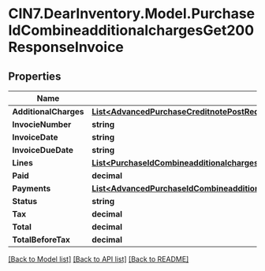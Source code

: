 # CIN7.DearInventory.Model.PurchaseIdCombineadditionalchargesGet200ResponseInvoice

## Properties

| Name                  | Type                                                                                                                                                                                          | Description | Notes      |
| --------------------- | --------------------------------------------------------------------------------------------------------------------------------------------------------------------------------------------- | ----------- | ---------- |
| **AdditionalCharges** | [**List&lt;AdvancedPurchaseCreditnotePostRequestAdditionalChargesInner&gt;**](AdvancedPurchaseCreditnotePostRequestAdditionalChargesInner.md)                                                 |             | [optional] |
| **InvocieNumber**     | **string**                                                                                                                                                                                    |             | [optional] |
| **InvoiceDate**       | **string**                                                                                                                                                                                    |             | [optional] |
| **InvoiceDueDate**    | **string**                                                                                                                                                                                    |             | [optional] |
| **Lines**             | [**List&lt;PurchaseIdCombineadditionalchargesGet200ResponseCreditNoteLinesInner&gt;**](PurchaseIdCombineadditionalchargesGet200ResponseCreditNoteLinesInner.md)                               |             | [optional] |
| **Paid**              | **decimal**                                                                                                                                                                                   |             | [optional] |
| **Payments**          | [**List&lt;AdvancedPurchaseIdCombineadditionalchargesGet200ResponseCreditNoteInnerRefundsInner&gt;**](AdvancedPurchaseIdCombineadditionalchargesGet200ResponseCreditNoteInnerRefundsInner.md) |             | [optional] |
| **Status**            | **string**                                                                                                                                                                                    |             | [optional] |
| **Tax**               | **decimal**                                                                                                                                                                                   |             | [optional] |
| **Total**             | **decimal**                                                                                                                                                                                   |             | [optional] |
| **TotalBeforeTax**    | **decimal**                                                                                                                                                                                   |             | [optional] |

[[Back to Model list]](../README.md#documentation-for-models) [[Back to API list]](../README.md#documentation-for-api-endpoints) [[Back to README]](../README.md)
